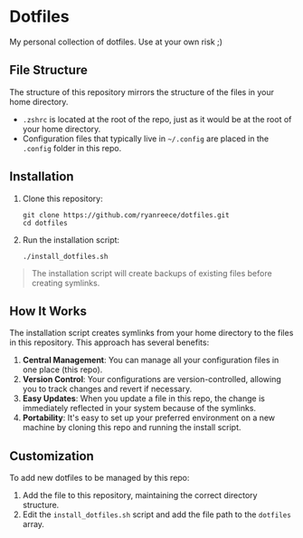 # Dotfiles

My personal collection of dotfiles. Use at your own risk ;)

## File Structure

The structure of this repository mirrors the structure of the files in your home directory.

- `.zshrc` is located at the root of the repo, just as it would be at the root of your home directory.
- Configuration files that typically live in `~/.config` are placed in the `.config` folder in this repo.

## Installation

1. Clone this repository:
   ```
   git clone https://github.com/ryanreece/dotfiles.git
   cd dotfiles
   ```

2. Run the installation script:
   ```
   ./install_dotfiles.sh
   ```

> The installation script will create backups of existing files before creating symlinks. 

## How It Works

The installation script creates symlinks from your home directory to the files in this repository. This approach has several benefits:

1. **Central Management**: You can manage all your configuration files in one place (this repo).
2. **Version Control**: Your configurations are version-controlled, allowing you to track changes and revert if necessary.
3. **Easy Updates**: When you update a file in this repo, the change is immediately reflected in your system because of the symlinks.
4. **Portability**: It's easy to set up your preferred environment on a new machine by cloning this repo and running the install script.

## Customization

To add new dotfiles to be managed by this repo:

1. Add the file to this repository, maintaining the correct directory structure.
2. Edit the `install_dotfiles.sh` script and add the file path to the `dotfiles` array.


